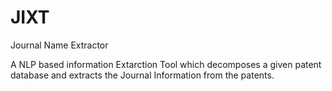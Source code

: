 # JIXT
Journal Name Extractor

A NLP based information Extarction Tool which decomposes a 
given patent database and extracts the Journal Information from the 
patents.
